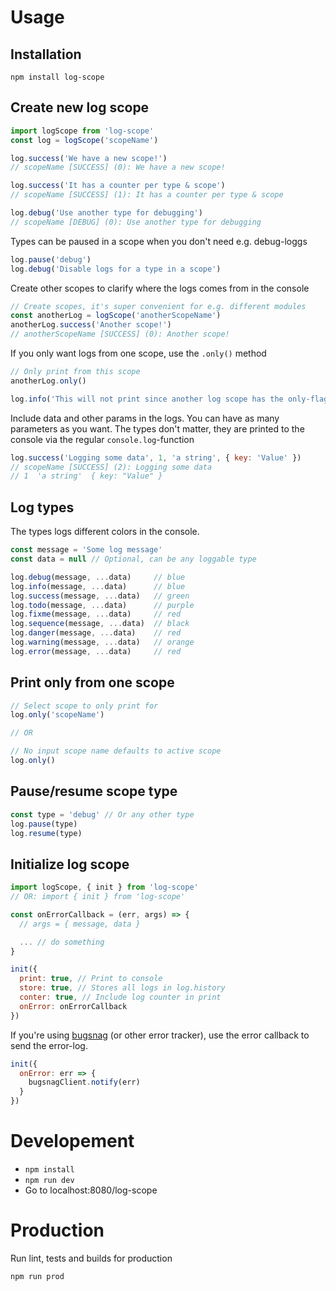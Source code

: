 # Usage
## Installation
```npm install log-scope```

## Create new log scope
```js
import logScope from 'log-scope'
const log = logScope('scopeName')

log.success('We have a new scope!')
// scopeName [SUCCESS] (0): We have a new scope!

log.success('It has a counter per type & scope')
// scopeName [SUCCESS] (1): It has a counter per type & scope

log.debug('Use another type for debugging')
// scopeName [DEBUG] (0): Use another type for debugging
```
Types can be paused in a scope when you don't need e.g. debug-loggs
```js
log.pause('debug')
log.debug('Disable logs for a type in a scope')
```
Create other scopes to clarify where the logs comes from in the console
```js
// Create scopes, it's super convenient for e.g. different modules
const anotherLog = logScope('anotherScopeName')
anotherLog.success('Another scope!')
// anotherScopeName [SUCCESS] (0): Another scope!
```
If you only want logs from one scope, use the ```.only()``` method
```js
// Only print from this scope
anotherLog.only()

log.info('This will not print since another log scope has the only-flag active')
```
Include data and other params in the logs. You can have as many parameters as you want. The types don't matter, they are printed to the console via the regular ```console.log```-function
```js
log.success('Logging some data', 1, 'a string', { key: 'Value' })
// scopeName [SUCCESS] (2): Logging some data
// 1  'a string'  { key: "Value" }
```

## Log types
The types logs different colors in the console.
```js
const message = 'Some log message'
const data = null // Optional, can be any loggable type

log.debug(message, ...data)     // blue
log.info(message, ...data)      // blue
log.success(message, ...data)   // green
log.todo(message, ...data)      // purple
log.fixme(message, ...data)     // red
log.sequence(message, ...data)  // black
log.danger(message, ...data)    // red
log.warning(message, ...data)   // orange
log.error(message, ...data)     // red
```

## Print only from one scope
```js
// Select scope to only print for
log.only('scopeName')

// OR

// No input scope name defaults to active scope
log.only()
```

## Pause/resume scope type
```js
const type = 'debug' // Or any other type
log.pause(type)
log.resume(type)
```

## Initialize log scope
```js
import logScope, { init } from 'log-scope'
// OR: import { init } from 'log-scope'

const onErrorCallback = (err, args) => {
  // args = { message, data }

  ... // do something
}

init({
  print: true, // Print to console
  store: true, // Stores all logs in log.history
  conter: true, // Include log counter in print
  onError: onErrorCallback
})
```
If you're using [bugsnag](https://www.bugsnag.com/) (or other error tracker), use the error callback to send the error-log.
```js
init({
  onError: err => {
    bugsnagClient.notify(err)
  }
})
```

# Developement
- ```npm install```
- ```npm run dev```
- Go to localhost:8080/log-scope

# Production
Run lint, tests and builds for production
```bash
npm run prod
```